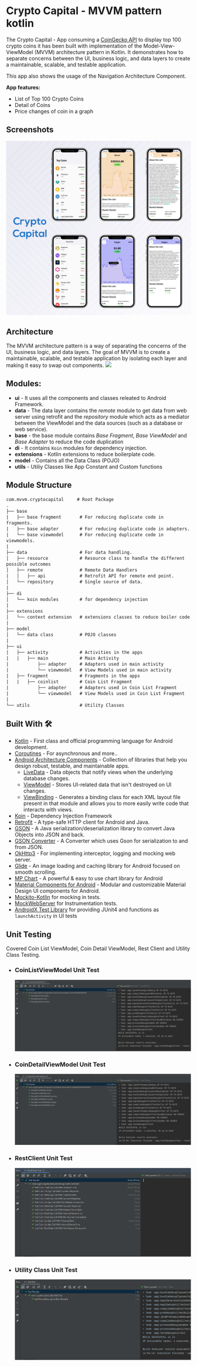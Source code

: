 # Crypto Capital - MVVM pattern kotlin
The Crypto Capital - App consuming a [CoinGecko API](https://www.coingecko.com/en/api) to display top 100 crypto coins it has been built with implementation of the Model-View-ViewModel (MVVM) architecture pattern in Kotlin. It demonstrates how to separate concerns between the UI, business logic, and data layers to create a maintainable, scalable, and testable application.

This app also shows the usage of the Navigation Architecture Component.

**App features:**
- List of Top 100 Crypto Coins
- Detail of Coins
- Price changes of coin in a graph

## Screenshots
![](screenshots/crypto_capital_screenshot.jpg)

## Architecture
The MVVM architecture pattern is a way of separating the concerns of the UI, business logic, and data layers. The goal of MVVM is to create a maintainable, scalable, and testable application by isolating each layer and making it easy to swap out components.
![](https://developer.android.com/topic/libraries/architecture/images/final-architecture.png)

## Modules:
* **ui** - It uses all the components and classes releated to Android Framework.
* **data** - The data layer contains the *remote* module to get data from web server using retrofit and the *repository* module which acts as a mediator between the ViewModel and the data sources (such as a database or web service).
* **base** - the base module contains *Base Fragment*, *Base ViewModel* and *Base Adapter* to reduce the code duplication
* **di** - It contains `Koin` modules for dependency injection.
* **extensions** - Kotlin extensions to reduce boilerplate code.
* **model** - Contains all the Data Class (POJO)
* **utils** - Utiliy Classes like App Constant and Custom functions

## Module Structure

    com.mvvm.cryptocapital     # Root Package
    .
    ├── base
    |   ├── base fragment       # For reducing duplicate code in fragments.
    |   ├── base adapter        # For reducing duplicate code in adapters.
    |   └── base viewmodel      # For reducing duplicate code in viewmodels. 
    |
    ├── data                    # For data handling.
    │   ├── resource            # Resource class to handle the different possible outcomes
    │   ├── remote              # Remote Data Handlers     
    |   │   ├── api             # Retrofit API for remote end point.
    │   └── repository          # Single source of data.
    |
    ├── di                  
    │   └── koin modules        # for dependency injection 
    |
    ├── extensions                  
    │   └── context extension   # extensions classes to reduce boiler code
    |
    ├── model                  
    │   └── data class          # POJO classes
    | 
    ├── ui  
    |   ├── activity            # Activities in the apps
    |   |   ├── main            # Main Activity 
    |           ├── adapter     # Adapters used in main activity
    |           └── viewmodel   # View Models used in main activity 
    |   ├── fragment            # Fragments in the apps
    |   |   ├── coinlist        # Coin List Fragment 
    |           ├── adapter     # Adapters used in Coin List Fragment
    |           └── viewmodel   # View Models used in Coin List Fragment
    |
    └── utils                   # Utility Classes



## Built With 🛠
- [Kotlin](https://kotlinlang.org/) - First class and official programming language for Android development.
- [Coroutines](https://kotlinlang.org/docs/reference/coroutines-overview.html) - For asynchronous and more..
- [Android Architecture Components](https://developer.android.com/topic/libraries/architecture) - Collection of libraries that help you design robust, testable, and maintainable apps.
    - [LiveData](https://developer.android.com/topic/libraries/architecture/livedata) - Data objects that notify views when the underlying database changes.
    - [ViewModel](https://developer.android.com/topic/libraries/architecture/viewmodel) - Stores UI-related data that isn't destroyed on UI changes.
    - [ViewBinding](https://developer.android.com/topic/libraries/view-binding) - Generates a binding class for each XML layout file present in that module and allows you to more easily write code that interacts with views.
- [Koin](https://insert-koin.io) - Dependency Injection Framework
- [Retrofit](https://square.github.io/retrofit/) - A type-safe HTTP client for Android and Java.
- [GSON](https://github.com/google/gson) - A Java serialization/deserialization library to convert Java Objects into JSON and back.
- [GSON Converter](https://github.com/square/retrofit/tree/master/retrofit-converters/gson) - A Converter which uses Gson for serialization to and from JSON.
- [OkHttp3](https://github.com/square/okhttp) -  For implementing interceptor, logging and mocking web server.
- [Glide](https://github.com/bumptech/glide) - An image loading and caching library for Android focused on smooth scrolling.
- [MP Chart](https://github.com/PhilJay/MPAndroidChart) - A powerful & easy to use chart library for Android
- [Material Components for Android](https://github.com/material-components/material-components-android) - Modular and customizable Material Design UI components for Android.
- [Mockito-Kotlin](https://github.com/nhaarman/mockito-kotlin) for mocking in tests.
- [MockWebServer](https://github.com/square/okhttp/tree/master/mockwebserver) for Instrumentation tests.
- [AndroidX Test Library](https://github.com/android/android-test) for providing JUnit4 and functions as `launchActivity` in UI tests

## Unit Testing
Covered Coin List ViewModel, Coin Detail ViewModel, Rest Client and Utility Class Testing.

- ### CoinListViewModel Unit Test
    ![](screenshots/coinlistviewmodel_test.png)
- ### CoinDetailViewModel Unit Test
    ![](screenshots/coint_detail_viewmodel_test_screenshot.png)
- ### RestClient Unit Test
    ![](screenshots/restclient_test_screenshot.png)
- ### Utility Class Unit Test
    ![](screenshots/utility_test.png)